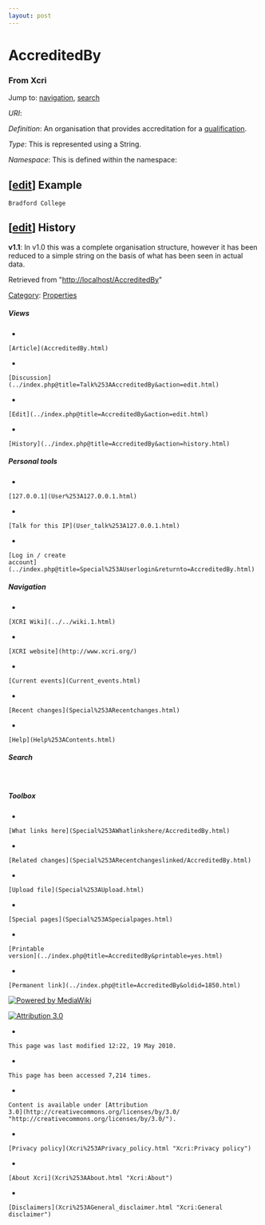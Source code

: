 ```yaml
---
layout: post
---
```








AccreditedBy 
============













### From Xcri 







Jump to: [navigation](AccreditedBy.html#column-one),
[search](AccreditedBy.html#searchInput)



*URI*: 

*Definition*: An organisation that provides accreditation for a
[qualification](Qualification.html "Qualification").

*Type*: This is represented using a String.

*Namespace*: This is defined within the namespace:



\[[edit](../index.php@title=AccreditedBy&action=edit&section=1.html "Edit section: Example")\] Example
------------------------------------------------------------------------------------------------------------------------------------------------------------------------

    Bradford College


\[[edit](../index.php@title=AccreditedBy&action=edit&section=2.html "Edit section: History")\] History
------------------------------------------------------------------------------------------------------------------------------------------------------------------------

**v1.1**: In v1.0 this was a complete organisation structure, however it
has been reduced to a simple string on the basis of what has been seen
in actual data.



Retrieved from
"[http://localhost/AccreditedBy](AccreditedBy.html)"





[Category](Special%253ACategories.html "Special:Categories"): [Properties](Category%253AProperties.html "Category:Properties")

















##### Views



-   

    

    [Article](AccreditedBy.html)
-   

    

    [Discussion](../index.php@title=Talk%253AAccreditedBy&action=edit.html)
-   

    

    [Edit](../index.php@title=AccreditedBy&action=edit.html)
-   

    

    [History](../index.php@title=AccreditedBy&action=history.html)







##### Personal tools



-   

    

    [127.0.0.1](User%253A127.0.0.1.html)
-   

    

    [Talk for this IP](User_talk%253A127.0.0.1.html)
-   

    

    [Log in / create
    account](../index.php@title=Special%253AUserlogin&returnto=AccreditedBy.html)











[](../../wiki.1.html "XCRI Wiki")





##### Navigation



-   

    

    [XCRI Wiki](../../wiki.1.html)
-   

    

    [XCRI website](http://www.xcri.org/)
-   

    

    [Current events](Current_events.html)
-   

    

    [Recent changes](Special%253ARecentchanges.html)
-   

    

    [Help](Help%253AContents.html)







##### Search





 









##### Toolbox



-   

    

    [What links here](Special%253AWhatlinkshere/AccreditedBy.html)
-   

    

    [Related changes](Special%253ARecentchangeslinked/AccreditedBy.html)
-   

    

    [Upload file](Special%253AUpload.html)
-   

    

    [Special pages](Special%253ASpecialpages.html)
-   

    

    [Printable
    version](../index.php@title=AccreditedBy&printable=yes.html)
-   

    

    [Permanent link](../index.php@title=AccreditedBy&oldid=1850.html)















[![Powered by
MediaWiki](../skins/common/images/poweredby_mediawiki_88x31.png)](http://www.mediawiki.org/)





[![Attribution 3.0
](http://i.creativecommons.org/l/by/3.0/88x31.png)](http://creativecommons.org/licenses/by/3.0/)



-   

    

    This page was last modified 12:22, 19 May 2010.
-   

    

    This page has been accessed 7,214 times.
-   

    

    Content is available under [Attribution
    3.0](http://creativecommons.org/licenses/by/3.0/ "http://creativecommons.org/licenses/by/3.0/").
-   

    

    [Privacy policy](Xcri%253APrivacy_policy.html "Xcri:Privacy policy")
-   

    

    [About Xcri](Xcri%253AAbout.html "Xcri:About")
-   

    

    [Disclaimers](Xcri%253AGeneral_disclaimer.html "Xcri:General disclaimer")




